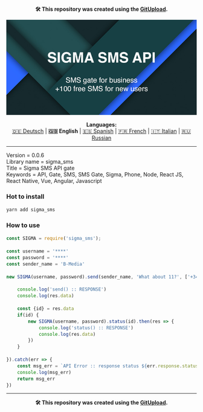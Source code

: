 <p align="center"><b>🛠️ This repository was created using the <a href="https://gitupload.com">GitUpload</a>.</b></p>
<p align="center"><a href="https://sigmasms.com"><img src="https://github.com/markolofsen/sigma_sms//blob/master/.banners/banner_en.jpg?raw=1" /></a></p>
<p align="center"><b>Languages:</b><br /><a href="https://github.com/markolofsen/sigma_sms/blob/master/README_de.md">🇩🇪 Deutsch</a> | <b>🇬🇧 English</b> | <a href="https://github.com/markolofsen/sigma_sms/blob/master/README_es.md">🇪🇸 Spanish</a> | <a href="https://github.com/markolofsen/sigma_sms/blob/master/README_fr.md">🇫🇷 French</a> | <a href="https://github.com/markolofsen/sigma_sms/blob/master/README_it.md">🇮🇹 Italian</a> | <a href="https://github.com/markolofsen/sigma_sms/blob/master/README_ru.md">🇷🇺 Russian</a></p>

---

Version = 0.0.6 <br />
Library name = sigma_sms <br />
Title = Sigma SMS API gate <br />
Keywords = API,  Gate,  SMS,  SMS Gate,  Sigma,  Phone,  Node,  React JS,  React Native,  Vue,  Angular,  Javascript <br />

### Hot to install

```sh
yarn add sigma_sms
```
                            

### How to use

```javascript
const SIGMA = require('sigma_sms');

const username = '****'
const password = '****'
const sender_name = 'B-Media'

new SIGMA(username, password).send(sender_name, 'What about 11?', ['+346400000',]).then(res => {

	console.log('send() :: RESPONSE')
	console.log(res.data)

	const {id} = res.data
	if(id) {
		new SIGMA(username, password).status(id).then(res => {
			console.log('status() :: RESPONSE')
			console.log(res.data)
		})
	}

}).catch(err => {
	const msg_err = `API Error :: response status ${err.response.status}`
	console.log(msg_err)
	return msg_err
})

```
                        

    

---

<p align="center"><b>🛠️ This repository was created using the <a href="https://gitupload.com">GitUpload</a>.</b></p>